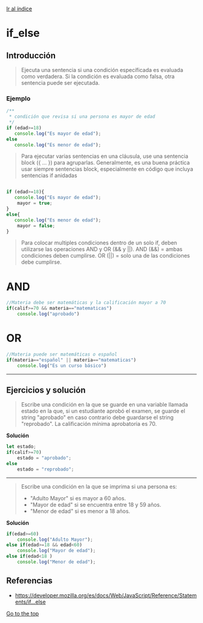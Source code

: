 [Ir al índice](indice.md)

# if_else

## Introducción

> Ejecuta una sentencia si una condición específicada es evaluada como verdadera. Si la condición es evaluada como falsa, otra sentencia puede ser ejecutada.

### Ejemplo

```javascript
/**
 * condición que revisa si una persona es mayor de edad
 */
if (edad>=18)
   console.log("Es mayor de edad");
else
   console.log("Es menor de edad");
```

> Para ejecutar varias sentencias en una cláusula, use una sentencia block ({ ... }) para agruparlas. Generalmente, es una buena práctica usar siempre sentencias block, especialmente en código que incluya sentencias if anidadas

```javascript

if (edad>=18){
   console.log("Es mayor de edad");
    mayor = true;
}
else{
   console.log("Es menor de edad");
    mayor = false;
}
```

> Para colocar multiples condiciones dentro de un solo if, deben utilizarse las operaciones AND y OR (&& y ||).
> AND (&&) = ambas condiciones deben cumplirse.
> OR (||) = solo una de las condiciones debe cumplirse.

# AND
```javascript 
//Materia debe ser matemáticas y la calificación mayor a 70
if(calif>=70 && materia=="matematicas")
    console.log("aprobado")
```
# OR
```javascript 
//Materia puede ser matemáticas o español
if(materia=="español" || materia=="matematicas")
    console.log("Es un curso básico")

```

---
## Ejercicios y solución

> Escribe una condición en la que se guarde en una variable llamada estado en la que, si un estudiante aprobó el examen, se guarde el string "aprobado" en caso contrario debe guardarse el string "reprobado". La calificación mínima aprobatoria es 70.

**Solución**

```javascript
let estado;
if(calif>=70)
    estado = "aprobado";
else
    estado = "reprobado";
```

---

> Escribe una condición en la que se imprima si una persona es:
> - "Adulto Mayor" si es mayor a 60 años.
> - "Mayor de edad" si se encuentra entre 18 y 59 años.
> - "Menor de edad" si es menor a 18 años.


**Solución**

```javascript
if(edad>=60)
    console.log("Adulto Mayor");
else if(edad>=18 && edad<60)
    console.log("Mayor de edad");
else if(edad<18 )
    console.log("Menor de edad");
```

## Referencias

- https://developer.mozilla.org/es/docs/Web/JavaScript/Reference/Statements/if...else

[Go to the top](#if_else)